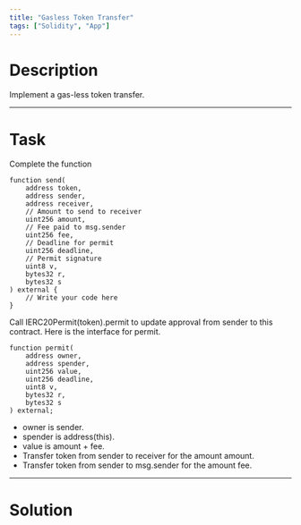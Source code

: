 ```yaml
---
title: "Gasless Token Transfer"
tags: ["Solidity", "App"]
---
```


# Description

Implement a gas-less token transfer.

---

# Task

Complete the function

```
function send(
    address token,
    address sender,
    address receiver,
    // Amount to send to receiver
    uint256 amount,
    // Fee paid to msg.sender
    uint256 fee,
    // Deadline for permit
    uint256 deadline,
    // Permit signature
    uint8 v,
    bytes32 r,
    bytes32 s
) external {
    // Write your code here
}
```

Call IERC20Permit(token).permit to update approval from sender to this contract.
Here is the interface for permit.

```
function permit(
    address owner,
    address spender,
    uint256 value,
    uint256 deadline,
    uint8 v,
    bytes32 r,
    bytes32 s
) external;
```

- owner is sender.
- spender is address(this).
- value is amount + fee.
- Transfer token from sender to receiver for the amount amount.
- Transfer token from sender to msg.sender for the amount fee.

---

# Solution



